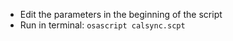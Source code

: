 * Edit the parameters in the beginning of the script
* Run in terminal: ```osascript calsync.scpt```
